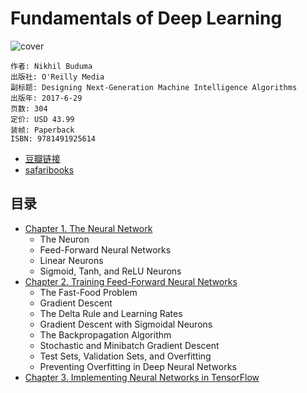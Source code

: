 # Fundamentals of Deep Learning
![cover](https://img3.doubanio.com/lpic/s29474106.jpg)

    作者: Nikhil Buduma 
    出版社: O'Reilly Media
    副标题: Designing Next-Generation Machine Intelligence Algorithms
    出版年: 2017-6-29
    页数: 304
    定价: USD 43.99
    装帧: Paperback
    ISBN: 9781491925614

- [豆瓣链接](https://book.douban.com/subject/26425877/)
- [safaribooks](https://www.safaribooksonline.com/library/view/fundamentals-of-deep/9781491925607/)

## 目录
- [Chapter 1. The Neural Network][1]
    - The Neuron
    - Feed-Forward Neural Networks
    - Linear Neurons
    - Sigmoid, Tanh, and ReLU Neurons
- [Chapter 2. Training Feed-Forward Neural Networks][1]
    - The Fast-Food Problem
    - Gradient Descent
    - The Delta Rule and Learning Rates
    - Gradient Descent with Sigmoidal Neurons
    - The Backpropagation Algorithm
    - Stochastic and Minibatch Gradient Descent
    - Test Sets, Validation Sets, and Overfitting
    - Preventing Overfitting in Deep Neural Networks
- [Chapter 3. Implementing Neural Networks in TensorFlow][2]

[1]: Fundamentals-of-Deep-Learning-1+2.ipynb
[2]: Fundamentals-of-Deep-Learning-3.ipynb

